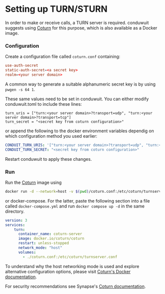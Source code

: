# Setting up TURN/STURN

In order to make or receive calls, a TURN server is required. conduwuit suggests using [Coturn](https://github.com/coturn/coturn) for this purpose, which is also available as a Docker image.

### Configuration

Create a configuration file called `coturn.conf` containing:

```conf
use-auth-secret
static-auth-secret=<a secret key>
realm=<your server domain>
```
A common way to generate a suitable alphanumeric secret key is by using `pwgen -s 64 1`.

These same values need to be set in conduwuit. You can either modify conduwuit.toml to include these lines:

```
turn_uris = ["turn:<your server domain>?transport=udp", "turn:<your server domain>?transport=tcp"]
turn_secret = "<secret key from coturn configuration>"
```

or append the following to the docker environment variables dependig on which configuration method you used earlier:

```yml
CONDUIT_TURN_URIS: '["turn:<your server domain>?transport=udp", "turn:<your server domain>?transport=tcp"]'
CONDUIT_TURN_SECRET: "<secret key from coturn configuration>"
```

Restart conduwuit to apply these changes.

### Run
Run the [Coturn](https://hub.docker.com/r/coturn/coturn) image using
```bash
docker run -d --network=host -v $(pwd)/coturn.conf:/etc/coturn/turnserver.conf coturn/coturn
```

or docker-compose. For the latter, paste the following section into a file called `docker-compose.yml`
and run `docker compose up -d` in the same directory.

```yml
version: 3
services:
    turn:
      container_name: coturn-server
      image: docker.io/coturn/coturn
      restart: unless-stopped
      network_mode: "host"
      volumes:
        - ./coturn.conf:/etc/coturn/turnserver.conf
```

To understand why the host networking mode is used and explore alternative configuration options, please visit [Coturn's Docker documentation](https://github.com/coturn/coturn/blob/master/docker/coturn/README.md).

For security recommendations see Synapse's [Coturn documentation](https://element-hq.github.io/synapse/latest/turn-howto.html).
